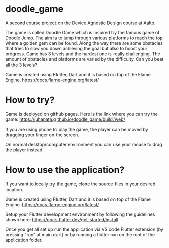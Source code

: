 # doodle_game

A second course project on the Device Agnostic Design course at Aalto.

The game is called Doodle Game which is inspired by the famous game of Doodle Jump.
The aim is to jump through various platforms to reach the top where a golden gem can be found. Along the way there are some obstacles that tries to slow you down achieving the goal but also to boost your progress. Game has 3 levels and the hardest one is really challenging. The amount of obstacles and platforms are varied by the difficulty. Can you beat all the 3 levels?

Game is created using Flutter, Dart and it is based on top of the Flame Engine. https://docs.flame-engine.org/latest/

# How to try?

Game is deployed on github pages. Here is the link where you can try the game: https://juhanata.github.io/doodle_game/build/web/

If you are using phone to play the game, the player can be moved by dragging your finger on the screen.

On normal desktop/computer environment you can use your mouse to drag the player instead.

# How to use the application?

If you want to locally try the game, clone the source files in your desired location.

Game is created using Flutter, Dart and it is based on top of the Flame Engine. https://docs.flame-engine.org/latest/

Setup your Flutter development environment by following the guidelines shown here:
https://docs.flutter.dev/get-started/install

Once you get all set up run the application via VS code Flutter extension (by pressing "run" at main.dart) or by running a flutter run on the root of the application folder.